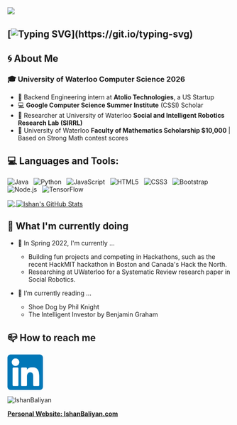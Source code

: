 <!--
**IshanBaliyan/IshanBaliyan** is a ✨ _special_ ✨ repository because its `README.md` (this file) appears on your GitHub profile.

Here are some ideas to get you started:

- 🔭 I’m currently working on ...
- 🌱 I’m currently learning ...
- 👯 I’m looking to collaborate on ...
- 🤔 I’m looking for help with ...
- 💬 Ask me about ...
- 📫 How to reach me: ...
- 😄 Pronouns: ... 
- ⚡ Fun fact: ...
-->

<img src="https://raw.githubusercontent.com/IshanBaliyan/IshanBaliyan/master/Official_Intro_Skydive_Github.gif">

[![Typing SVG](https://readme-typing-svg.herokuapp.com?font=Marcellus+SC&color=1E86FF&size=50&center=true&width=800&height=90&lines=🌀+Welcome+to+my+GitHub!;+Feel+free+to+browse+my+profile+...)](https://git.io/typing-svg)
---
## 🌀 About Me
### 🎓 University of Waterloo Computer Science 2026
- 🔨 Backend Engineering intern at **Atolio Technologies**, a US Startup
- 💻 **Google Computer Science Summer Institute** (CSSI) Scholar
- 📝 Researcher at University of Waterloo **Social and Intelligent Robotics Research Lab (SIRRL)**
- 📘 University of Waterloo **Faculty of Mathematics Scholarship $10,000** | Based on Strong Math contest scores

## 💻 **Languages and Tools**:
![Java](https://img.shields.io/badge/-Java-black?logo=java)&nbsp;&nbsp;
![Python](https://img.shields.io/badge/-Python-black?logo=Python)&nbsp;&nbsp;
![JavaScript](https://img.shields.io/badge/-JavaScript-black?logo=javascript)&nbsp;&nbsp;
![HTML5](https://img.shields.io/badge/-HTML5-black?logo=html5)&nbsp;&nbsp;
![CSS3](https://img.shields.io/badge/-CSS3-black?logo=css3)&nbsp;&nbsp;
![Bootstrap](https://img.shields.io/badge/-Bootstrap-black?logo=bootstrap)&nbsp;&nbsp;
![Node.js](https://img.shields.io/badge/-Node.js-000?&logo=node.js)&nbsp;&nbsp;
![TensorFlow](https://img.shields.io/badge/-TensorFlow-000?&logo=TensorFlow)&nbsp;&nbsp;

<a href="https://github.com/IshanBaliyan/IshanBaliyan">
  <img align="center" src="https://github-readme-stats.vercel.app/api/top-langs/?username=IshanBaliyan&hide=html&title_color=ffffff&text_color=c9cacc&icon_color=2bbc8a&bg_color=1d1f21&langs_count=3" />
</a>
<a href="https://github.com/IshanBaliyan/IshanBaliyan">
  <img align="center" src="https://github-readme-stats.vercel.app/api?username=IshanBaliyan&count_private=true&show_icons=true&line_height=27&title_color=ffffff&text_color=c9cacc&icon_color=2bbc8a&bg_color=1d1f21" alt="Ishan's GitHub Stats" />
</a>

## 🎯 What I'm currently doing
- 🌱 In Spring 2022, I'm currently ...
  - Building fun projects and competing in Hackathons, such as the recent HackMIT hackathon in Boston and Canada's Hack the North.
  - Researching at UWaterloo for a Systematic Review research paper in Social Robotics.

- 📖 I’m currently reading ...
  - Shoe Dog by Phil Knight
  - The Intelligent Investor by Benjamin Graham

## 📪 How to reach me
[<img src="https://raw.githubusercontent.com/IshanBaliyan/IshanBaliyan/master/linkedin.png" height="80em" align="center" alt="Follow Ishan Baliyan on LinkedIn" title="Follow Ishan Baliyan on LinkedIn"/>](https://linkedin.com/in/Ishan-Baliyan)

<p align="left"> <img src="https://komarev.com/ghpvc/?username=IshanBaliyan" alt="IshanBaliyan" /> </p>

**<a href="http://IshanBaliyan.com">
Personal Website: IshanBaliyan.com
</a>**

